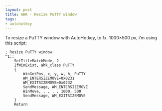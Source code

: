 ```yaml
---
layout: post
title: AHK - Resize PuTTY window
tags:
- autohotkey
---
```


To resize a PuTTY window with AutoHotkey, to fx. 1000×500 px, i’m using this script:

	; Resize PuTTY window
	^1::
	    SetTitleMatchMode, 2
	    IfWinExist, ahk_class PuTTY
	    {
	        WinGetPos, x, y, w, h, PuTTY
	        WM_ENTERSIZEMOVE=0x0231
	        WM_EXITSIZEMOVE=0x0232
	        SendMessage, WM_ENTERSIZEMOVE
	        WinMove, , , , , 1000, 500
	        SendMessage, WM_EXITSIZEMOVE
	    }
	    Return
